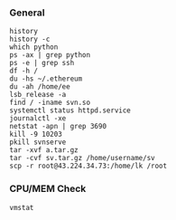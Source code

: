 ### General

    history
    history -c
    which python
    ps -ax | grep python
    ps -e | grep ssh
    df -h /
    du -hs ~/.ethereum
    du -ah /home/ee
    lsb_release -a
    find / -iname svn.so
    systemctl status httpd.service
    journalctl -xe
    netstat -apn | grep 3690
    kill -9 10203
    pkill svnserve
    tar -xvf a.tar.gz
    tar -cvf sv.tar.gz /home/username/sv
    scp -r root@43.224.34.73:/home/lk /root
    
### CPU/MEM Check

    vmstat
    

